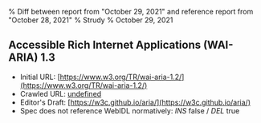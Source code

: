 % Diff between report from "October 29, 2021" and reference report from "October 28, 2021"
% Strudy
% October 29, 2021

## Accessible Rich Internet Applications (WAI-ARIA) 1.3

- Initial URL: [https://www.w3.org/TR/wai-aria-1.2/](https://www.w3.org/TR/wai-aria-1.2/)
- Crawled URL: [undefined](undefined)
- Editor's Draft: [https://w3c.github.io/aria/](https://w3c.github.io/aria/)
- Spec does not reference WebIDL normatively: *INS* false / *DEL* true



